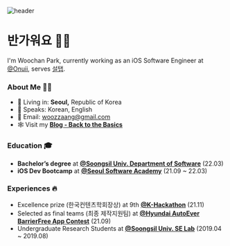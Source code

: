 ![header](https://capsule-render.vercel.app/api?type=soft&color=gradient&height=150&section=header&text=Mobile_Engineer&fontSize=80&animation=twinking)
# 반가워요 ✋🏻
I'm Woochan Park, currently working as an iOS Software Engineer at [@Onuii](https://thevc.kr/onuii), serves [설탭](https://www.seoltab.com/index/).

### About Me 🥷🏻
- 🏡 Living in: **Seoul,** Republic of Korea
- 💬 Speaks: Korean, English
- 📩 Email: [woozzaang@gmail.com](woozzaang@gmail.com)
- 🕸 Visit my [**Blog - Back to the Basics**](https://woozzang.tistory.com)

### Education 🎓
- **Bachelor’s degree** at [**@Soongsil Univ. Department of Software**](https://sw.ssu.ac.kr) (22.03)
- **iOS Dev Bootcamp** at [**@Seoul Software Academy**](https://sesac.seoul.kr/common/menu/html/900006001001/detail.do) (21.09 ~ 22.03)

### Experiences 🔥
- Excellence prize (한국컨텐츠학회장상) at 9th [**@K-Hackathon**](http://www.k-hackathon.com) (21.11)
- Selected as final teams (최종 제작지원팀) at [**@Hyundai AutoEver BarrierFree App Contest**](https://www.autoeverapp.kr) (21.09)
- Undergraduate Research Students at [**@Soongsil Univ. SE Lab**](http://soft.ssu.ac.kr/publication/) (2019.04 ~ 2019.08)
